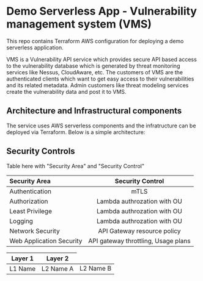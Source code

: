 # Demo Serverless App - Vulnerability management system (VMS)

This repo contains Terraform AWS configuration for deploying a demo serverless application.

VMS is a Vulnerability API service which provides secure API based access to the vulnerability database which is generated by threat monitoring services like Nessus, CloudAware, etc. The customers of VMS are the authenticated clients which want to get easy access to their vulnerabilities and its related metadata. Admin customers like threat modeling services create the vulnerability data and post it to VMS. 

## Architecture and Infrastructural components

The service uses AWS serverless components and the infratructure can be deployed via Terraform. Below is a simple architecture:

## Security Controls

Table here with "Security Area" and "Security Control"

| Security Area      | Security Control |
| :---        |    :----:   | 
| Authentication      | mTLS       | 
| Authorization   | Lambda authrozation with OU         | 
| Least Privilege   | Lambda authrozation with OU         | 
| Logging   | Lambda authrozation with OU         |
| Network Security| API Gateway resource policy        |
| Web Application Security| API gateway throttling, Usage plans        |

<table>
    <thead>
        <tr>
            <th>Layer 1</th>
            <th>Layer 2</th>
        </tr>
    </thead>
    <tbody>
        <tr>
            <td rowspan=4>L1 Name</td>
            <td rowspan=2>L2 Name A</td>
        </tr>
        <tr>
            <td rowspan=2>L2 Name B</td>
        </tr>
    </tbody>
</table>



